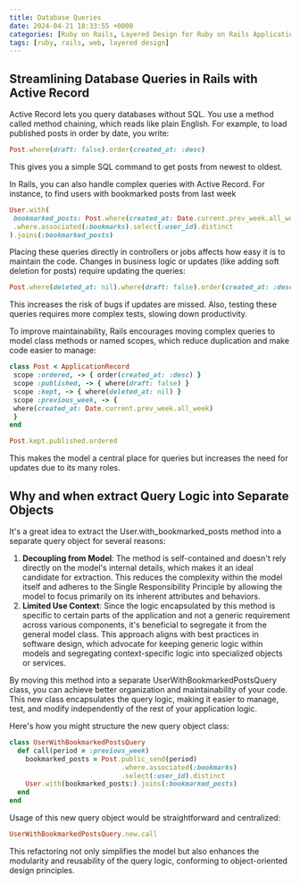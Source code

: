 ```yaml
---
title: Database Queries
date: 2024-04-21 18:33:55 +0000
categories: [Ruby on Rails, Layered Design for Ruby on Rails Applications]
tags: [ruby, rails, web, layered design]
---
```


## Streamlining Database Queries in Rails with Active Record

Active Record lets you query databases without SQL. You use a method called method chaining, which reads like plain English. For example, to load published posts in order by date, you write:

```ruby
Post.where(draft: false).order(created_at: :desc)
```

This gives you a simple SQL command to get posts from newest to oldest.

In Rails, you can also handle complex queries with Active Record. For instance, to find users with bookmarked posts from last week

```ruby
User.with(
 bookmarked_posts: Post.where(created_at: Date.current.prev_week.all_week)
 .where.associated(:bookmarks).select(:user_id).distinct
).joins(:bookmarked_posts)
```

Placing these queries directly in controllers or jobs affects how easy it is to maintain the code. Changes in business logic or updates (like adding soft deletion for posts) require updating the queries:

```ruby
Post.where(deleted_at: nil).where(draft: false).order(created_at: :desc)
```

This increases the risk of bugs if updates are missed. Also, testing these queries requires more complex tests, slowing down productivity.

To improve maintainability, Rails encourages moving complex queries to model class methods or named scopes, which reduce duplication and make code easier to manage:

```ruby
class Post < ApplicationRecord
 scope :ordered, -> { order(created_at: :desc) }
 scope :published, -> { where(draft: false) }
 scope :kept, -> { where(deleted_at: nil) }
 scope :previous_week, -> {
 where(created_at: Date.current.prev_week.all_week)
 }
end

Post.kept.published.ordered
```

This makes the model a central place for queries but increases the need for updates due to its many roles.

## Why and when extract Query Logic into Separate Objects

It's a great idea to extract the User.with_bookmarked_posts method into a separate query object for several reasons:

1. **Decoupling from Model**: The method is self-contained and doesn't rely directly on the model's internal details, which makes it an ideal candidate for extraction. This reduces the complexity within the model itself and adheres to the Single Responsibility Principle by allowing the model to focus primarily on its inherent attributes and behaviors.
2. **Limited Use Context**: Since the logic encapsulated by this method is specific to certain parts of the application and not a generic requirement across various components, it's beneficial to segregate it from the general model class. This approach aligns with best practices in software design, which advocate for keeping generic logic within models and segregating context-specific logic into specialized objects or services.

By moving this method into a separate UserWithBookmarkedPostsQuery class, you can achieve better organization and maintainability of your code. This new class encapsulates the query logic, making it easier to manage, test, and modify independently of the rest of your application logic.

Here's how you might structure the new query object class:

```ruby
class UserWithBookmarkedPostsQuery
  def call(period = :previous_week)
    bookmarked_posts = Post.public_send(period)
                            .where.associated(:bookmarks)
                            .select(:user_id).distinct
    User.with(bookmarked_posts:).joins(:bookmarked_posts)
  end
end
```

Usage of this new query object would be straightforward and centralized:

```ruby
UserWithBookmarkedPostsQuery.new.call
```

This refactoring not only simplifies the model but also enhances the modularity and reusability of the query logic, conforming to object-oriented design principles.
